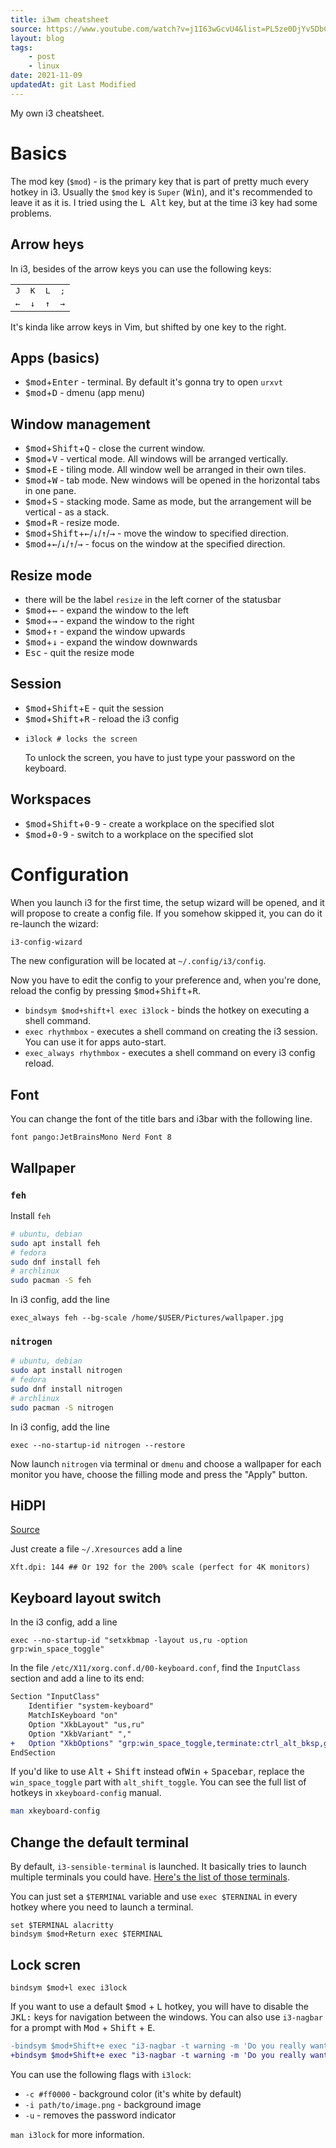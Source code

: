 ```yaml
---
title: i3wm cheatsheet
source: https://www.youtube.com/watch?v=j1I63wGcvU4&list=PL5ze0DjYv5DbCv9vNEzFmP6sU7ZmkGzcf
layout: blog
tags:
    - post
    - linux
date: 2021-11-09
updatedAt: git Last Modified
---
```


My own i3 cheatsheet.
<!-- excerpt -->

# Basics

The mod key (`$mod`) - is the primary key that is part of pretty much every hotkey in i3. Usually the `$mod` key is `Super` (<kbd>Win</kbd>), and it's recommended to leave it as it is. I tried using the <kbd>L Alt</kbd> key, but at the time i3 key had some problems.

## Arrow heys
In i3, besides of the arrow keys you can use the following keys:

<table style="width: min-content;">
  <tbody>
    <tr>
      <td><kbd>J</kbd></td>
      <td><kbd>K</kbd></td>
      <td><kbd>L</kbd></td>
      <td><kbd>;</kbd></td>
    </tr>
    <tr>
      <td><kbd>&larr;</kbd></td>
      <td><kbd>&darr;</kbd></td>
      <td><kbd>&uarr;</kbd></td>
      <td><kbd>&rarr;</kbd></td>
    </tr>
  </tbody>
</table>

It's kinda like arrow keys in Vim, but shifted by one key to the right.

## Apps (basics)
- <kbd>$mod</kbd>+<kbd>Enter</kbd> - terminal. By default it's gonna try to open `urxvt`
- <kbd>$mod</kbd>+<kbd>D</kbd> - dmenu (app menu)

## Window management
- <kbd>$mod</kbd>+<kbd>Shift</kbd>+<kbd>Q</kbd> - close the current window.
- <kbd>$mod</kbd>+<kbd>V</kbd> - vertical mode. All windows will be arranged vertically.
- <kbd>$mod</kbd>+<kbd>E</kbd> - tiling mode. All window well be arranged in their own tiles.
- <kbd>$mod</kbd>+<kbd>W</kbd> - tab mode. New windows will be opened in the horizontal tabs in one pane.
- <kbd>$mod</kbd>+<kbd>S</kbd> - stacking mode. Same as mode, but the arrangement will be vertical - as a stack.
- <kbd>$mod</kbd>+<kbd>R</kbd> - resize mode.
- <kbd>$mod</kbd>+<kbd>Shift</kbd>+<kbd>&larr;</kbd>/<kbd>&darr;</kbd>/<kbd>&uarr;</kbd>/<kbd>&rarr;</kbd> - move the window to specified direction.
- <kbd>$mod</kbd>+<kbd>&larr;</kbd>/<kbd>&darr;</kbd>/<kbd>&uarr;</kbd>/<kbd>&rarr;</kbd> - focus on the window at the specified direction.

## Resize mode
- there will be the label `resize` in the left corner of the statusbar
- <kbd>$mod</kbd>+<kbd>&larr;</kbd> - expand the window to the left
- <kbd>$mod</kbd>+<kbd>&rarr;</kbd> - expand the window to the right
- <kbd>$mod</kbd>+<kbd>&uarr;</kbd> - expand the window upwards
- <kbd>$mod</kbd>+<kbd>&darr;</kbd> - expand the window downwards
- <kbd>Esc</kbd> - quit the resize mode

## Session
- <kbd>$mod</kbd>+<kbd>Shift</kbd>+<kbd>E</kbd> - quit the session
- <kbd>$mod</kbd>+<kbd>Shift</kbd>+<kbd>R</kbd> - reload the i3 config
-   
  ```shell
  i3lock # locks the screen
  ```  
  To unlock the screen, you have to just type your password on the keyboard.

## Workspaces
- <kbd>$mod</kbd>+<kbd>Shift</kbd>+<kbd>0-9</kbd> - create a workplace on the specified slot
- <kbd>$mod</kbd>+<kbd>0-9</kbd> - switch to a workplace on the specified slot

# Configuration
When you launch i3 for the first time, the setup wizard will be opened, and it will propose to create a config file. If you somehow skipped it, you can do it re-launch the wizard:
```sh
i3-config-wizard
```
The new configuration will be located at `~/.config/i3/config`.

Now you have to edit the config to your preference and, when you're done, reload the config by pressing <kbd>$mod</kbd>+<kbd>Shift</kbd>+<kbd>R</kbd>.

- `bindsym $mod+shift+l exec i3lock` - binds the hotkey on executing a shell command.
- `exec rhythmbox` - executes a shell command on creating the i3 session. You can use it for apps auto-start.
- `exec_always rhythmbox` - executes a shell command on every i3 config reload.

## Font
You can change the font of the title bars and i3bar with the following line.
```
font pango:JetBrainsMono Nerd Font 8
```

## Wallpaper

### `feh`
Install `feh`
```sh
# ubuntu, debian
sudo apt install feh
# fedora
sudo dnf install feh
# archlinux
sudo pacman -S feh
```
In i3 config, add the line
```
exec_always feh --bg-scale /home/$USER/Pictures/wallpaper.jpg
```

### `nitrogen`
```sh
# ubuntu, debian
sudo apt install nitrogen
# fedora
sudo dnf install nitrogen
# archlinux
sudo pacman -S nitrogen
```
In i3 config, add the line
```
exec --no-startup-id nitrogen --restore
```
Now launch `nitrogen` via terminal or `dmenu` and choose a wallpaper for each monitor you have, choose the filling mode and press the "Apply" button.

## HiDPI

[Source](https://yulistic.gitlab.io/2018/08/hidpi-configuration-of-i3-wm-in-manjarolinux/)

Just create a file `~/.Xresources` add a line
```
Xft.dpi: 144 ## Or 192 for the 200% scale (perfect for 4K monitors)
```

## Keyboard layout switch
In the i3 config, add a line
```
exec --no-startup-id "setxkbmap -layout us,ru -option grp:win_space_toggle"
```
In the file `/etc/X11/xorg.conf.d/00-keyboard.conf`, find the `InputClass` section and add a line to its end:

```diff
Section "InputClass"
    Identifier "system-keyboard"
    MatchIsKeyboard "on"
    Option "XkbLayout" "us,ru"
    Option "XkbVariant" ","
+   Option "XkbOptions" "grp:win_space_toggle,terminate:ctrl_alt_bksp,grp_led:scroll,numpad:microsoft"
EndSection
```
If you'd like to use <kbd>Alt</kbd> + <kbd>Shift</kbd> instead of<kbd>Win</kbd> + <kbd>Spacebar</kbd>, replace the `win_space_toggle` part with `alt_shift_toggle`. You can see the full list of hotkeys in `xkeyboard-config` manual.
```sh
man xkeyboard-config
```

## Change the default terminal

By default, `i3-sensible-terminal` is launched. It basically tries to launch multiple terminals you could have. [Here's the list of those terminals](https://man.archlinux.org/man/i3-sensible-terminal.1#DESCRIPTION).

You can just set a `$TERMINAL` variable and use `exec $TERNINAL` in every hotkey where you need to launch a terminal.
```
set $TERMINAL alacritty
bindsym $mod+Return exec $TERMINAL
```

## Lock scren
```
bindsym $mod+l exec i3lock
```
If you want to use a default <kbd>$mod</kbd> + <kbd>L</kbd> hotkey, you will have to disable the <kbd>JKL:</kbd> keys for navigation between the windows.
You can also use `i3-nagbar` for a prompt with <kbd>Mod</kbd> + <kbd>Shift</kbd> + <kbd>E</kbd>.
```diff
-bindsym $mod+Shift+e exec "i3-nagbar -t warning -m 'Do you really want to exit i3?' -B 'Yes, exit i3' 'i3-msg exit'"
+bindsym $mod+Shift+e exec "i3-nagbar -t warning -m 'Do you really want to exit i3?' -B 'Yes, exit i3' 'i3-msg exit' -B 'Lock screen' 'i3lock'"
```
You can use the following flags with `i3lock`:
- `-c #ff0000` - background color (it's white by default)
- `-i path/to/image.png` - background image
- `-u` - removes the password indicator

`man i3lock` for more information.

